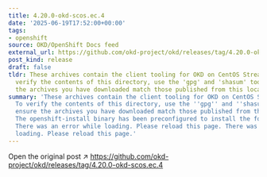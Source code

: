 ```yaml
---
title: 4.20.0-okd-scos.ec.4
date: '2025-06-19T17:52:00+00:00'
tags:
- openshift
source: OKD/OpenShift Docs feed
external_url: https://github.com/okd-project/okd/releases/tag/4.20.0-okd-scos.ec.4
post_kind: release
draft: false
tldr: These archives contain the client tooling for OKD on CentOS Stream CoreOS. To
  verify the contents of this directory, use the 'gpg' and 'shasum' tools to ensure
  the archives you have downloaded match those published from this location.
summary: 'These archives contain the client tooling for OKD on CentOS Stream CoreOS.
  To verify the contents of this directory, use the ''gpg'' and ''shasum'' tools to
  ensure the archives you have downloaded match those published from this location.
  The openshift-install binary has been preconfigured to install the following release:
  There was an error while loading. Please reload this page. There was an error while
  loading. Please reload this page.'
---
```

Open the original post ↗ https://github.com/okd-project/okd/releases/tag/4.20.0-okd-scos.ec.4
